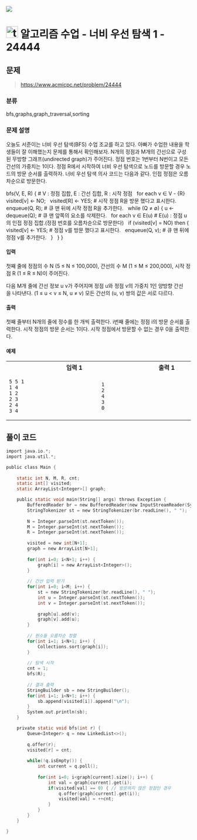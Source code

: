 <img src="https://j7b205.p.ssafy.io/assets/header/markdown_header.png" />

# <img src="https://static.solved.ac/tier_small/9.svg" alt="tier" height="32px" /> 알고리즘 수업 - 너비 우선 탐색 1 - 24444 

## 문제

> https://www.acmicpc.net/problem/24444

### 분류

bfs,graphs,graph_traversal,sorting

### 문제 설명

오늘도 서준이는 너비 우선 탐색(BFS) 수업 조교를 하고 있다. 아빠가 수업한 내용을 학생들이 잘 이해했는지 문제를 통해서 확인해보자.
N개의 정점과 M개의 간선으로 구성된 무방향 그래프(undirected graph)가 주어진다. 정점 번호는 1번부터 N번이고 모든 간선의 가중치는 1이다. 정점 R에서 시작하여 너비 우선 탐색으로 노드를 방문할 경우 노드의 방문 순서를 출력하자.
너비 우선 탐색 의사 코드는 다음과 같다. 인접 정점은 오름차순으로 방문한다.

bfs(V, E, R) {  # V : 정점 집합, E : 간선 집합, R : 시작 정점
    for each v ∈ V - {R}
        visited[v] <- NO;
    visited[R] <- YES;  # 시작 정점 R을 방문 했다고 표시한다.
    enqueue(Q, R);  # 큐 맨 뒤에 시작 정점 R을 추가한다.
    while (Q ≠ ∅) {
        u <- dequeue(Q);  # 큐 맨 앞쪽의 요소를 삭제한다.
        for each v ∈ E(u)  # E(u) : 정점 u의 인접 정점 집합.(정점 번호를 오름차순으로 방문한다)
            if (visited[v] = NO) then {
                visited[v] <- YES;  # 정점 v를 방문 했다고 표시한다.
                enqueue(Q, v);  # 큐 맨 뒤에 정점 v를 추가한다.
            }
    }
}



#### 입력

첫째 줄에 정점의 수 N (5 ≤ N ≤ 100,000), 간선의 수 M (1 ≤ M ≤ 200,000), 시작 정점 R (1 ≤ R ≤ N)이 주어진다.

다음 M개 줄에 간선 정보 u v가 주어지며 정점 u와 정점 v의 가중치 1인 양방향 간선을 나타낸다. (1 ≤ u < v ≤ N, u ≠ v) 모든 간선의 (u, v) 쌍의 값은 서로 다르다.



#### 출력

첫째 줄부터 N개의 줄에 정수를 한 개씩 출력한다. i번째 줄에는 정점 i의 방문 순서를 출력한다. 시작 정점의 방문 순서는 1이다. 시작 정점에서 방문할 수 없는 경우 0을 출력한다.



#### 예제

<table><tr><th><img width=120/>입력 1<img width=120/></th><th><img width=120/>출력 1<img width=120/></th></tr><tr><td>

```
5 5 1
1 4
1 2
2 3
2 4
3 4
```
</td><td>

```
1
2
4
3
0
```
</td></tr></table>


####

## 풀이 코드

```c
import java.io.*;
import java.util.*;

public class Main {
	
	static int N, M, R, cnt;
	static int[] visited;
	static ArrayList<Integer>[] graph;

	public static void main(String[] args) throws Exception {
		BufferedReader br = new BufferedReader(new InputStreamReader(System.in));
		StringTokenizer st = new StringTokenizer(br.readLine(), " ");
		
		N = Integer.parseInt(st.nextToken());
		M = Integer.parseInt(st.nextToken());
		R = Integer.parseInt(st.nextToken());
		
		visited = new int[N+1];
		graph = new ArrayList[N+1];
		
		for(int i=0; i<N+1; i++) {
			graph[i] = new ArrayList<Integer>();
		}
		
		// 간선 입력 받기
		for(int i=0; i<M; i++) {
			st = new StringTokenizer(br.readLine(), " ");
			int u = Integer.parseInt(st.nextToken());
			int v = Integer.parseInt(st.nextToken());
			
			graph[u].add(v);
			graph[v].add(u);
		}
		
		// 원소들 오름차순 정렬
		for(int i=1; i<N+1; i++) {
			Collections.sort(graph[i]);
		}
		
		// 탐색 시작
		cnt = 1;
		bfs(R);
		
		// 결과 출력
		StringBuilder sb = new StringBuilder();
		for(int i=1; i<N+1; i++) {
			sb.append(visited[i]).append("\n");
		}
		System.out.println(sb);
	}

	private static void bfs(int r) {
		Queue<Integer> q = new LinkedList<>();
		
		q.offer(r);
		visited[r] = cnt;
		
		while(!q.isEmpty()) {
			int current = q.poll();
			
			for(int i=0; i<graph[current].size(); i++) {
				int val = graph[current].get(i);
				if(visited[val] == 0) {	// 방문하지 않은 정점인 경우
					q.offer(graph[current].get(i));
					visited[val] = ++cnt;
				}
			}
		}
	}

}

```

